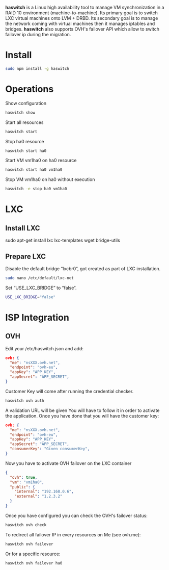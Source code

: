 **haswitch** is a Linux high availability tool to manage VM synchronization in a RAID 10 environment (machine-to-machine).
Its primary goal is to switch LXC virtual machines onto LVM + DRBD.
Its secondary goal is to manage the network coming with virtual machines then it manages iptables and bridges.
**haswitch** also supports OVH's failover API which allow to switch failover ip during the migration.

# Install
```bash
sudo npm install -g haswitch
```

# Operations

Show configuration
```bash
haswitch show
```

Start all resources
```bash
haswitch start
```

Stop ha0 resource
```bash
haswitch start ha0
```

Start VM vm1ha0 on ha0 resource
```bash
haswitch start ha0 vm1ha0
```

Stop VM vm1ha0 on ha0 without execution
```bash
haswitch -e stop ha0 vm1ha0
```

# LXC
## Install LXC
sudo apt-get install lxc lxc-templates wget bridge-utils

## Prepare LXC
Disable the default bridge “lxcbr0“,  got created as part of LXC installation.

```bash
sudo nano /etc/default/lxc-net
```

Set “USE_LXC_BRIDGE” to “false“.

```bash
USE_LXC_BRIDGE="false"
```

# ISP Integration

## OVH
Edit your /etc/haswitch.json and add:
```json
ovh: {
  "me": "nsXXX.ovh.net",
  "endpoint": "ovh-eu",
  "appKey": "APP_KEY",
  "appSecret": "APP_SECRET",
}
```

Customer Key will come after running the credential checker.
```bash
haswitch ovh auth
```
A validation URL will be given You will have to follow it in order to activate the application. Once you have done that you will have the customer key:

```json
ovh: {
  "me": "nsXXX.ovh.net",
  "endpoint": "ovh-eu",
  "appKey": "APP_KEY",
  "appSecret": "APP_SECRET",
  "consumerKey": "Given consumerKey",
}
```

Now you have to activate OVH failover on the LXC container
```json
{
  "ovh": true,
  "vm": "vm1ha0",
  "public": {
    "internal": "192.168.0.6",
    "external": "1.2.3.2"
  }
}
```

Once you have configured you can check the OVH's failover status:
```bash
haswitch ovh check
```

To redirect all failover IP in every resources on Me (see ovh.me):
```bash
haswitch ovh failover
```

Or for a specific resource:
```bash
haswitch ovh failover ha0
```
